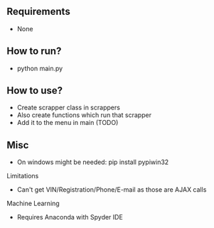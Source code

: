 Requirements
---
 - None

How to run?
---
 - python main.py

How to use?
---
 - Create scrapper class in scrappers
 - Also create functions which run that scrapper
 - Add it to the menu in main (TODO)

Misc
---
 - On windows might be needed: pip install pypiwin32

Limitations
 - Can't get VIN/Registration/Phone/E-mail as those are AJAX calls

Machine Learning
 - Requires Anaconda with Spyder IDE
